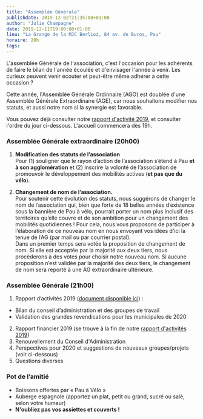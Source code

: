 ```yaml
---
title: "Assemblée Générale"
publishdate: 2019-12-02T21:35:00+01:00
author: "Julie Champagne"
date: 2019-12-11T19:00:00+01:00
lieu: "La Grange de la MJC Berlioz, 84 av. de Buros, Pau"
horaire: 20h
tags:
---
```


L'assemblée Générale de l'association, c'est l'occasion pour les adhérents 
de faire le bilan de l'année écoulée et d'envisager l'année à venir. 
Les curieux peuvent venir écouter et peut-être même adhérer à cette occasion&nbsp;?

<!--more-->

Cette année, l'Assemblée Générale Ordinnaire (AGO) est doublée d'une Assemblée
Générale Extraordinaire (AGE), car nous souhaitons modifier nos statuts, et
aussi notre nom si la synergie est favorable.

Vous pouvez déjà consulter notre [rapport d'activité 2019][rapport], et consulter l'ordre
du jour ci-dessous. L'accueil commencera dès 19h.


### Assemblée Générale extraordinaire (20h00)

1. **Modification des statuts de l’association**   
  Pour (1) souligner que le rayon  d’action de l’association s’étend à Pau **et 
  à son agglomération** et (2)   inscrire la volonté de l’association de 
  promouvoir le développement des   mobilités actives (**et pas que du vélo**).


2. **Changement de nom de l’association.**  
  Pour soutenir cette évolution des statuts, nous suggérons de changer le nom de 
  l’association qui, bien que forte de 18 belles années d’existence sous la 
  bannière de Pau à vélo, pourrait porter un nom plus inclusif des territoires 
  qu’elle couvre et de son ambition pour un changement des mobilités 
  quotidiennes ! Pour cela, nous vous proposons de participer à l’élaboration 
  de ce nouveau nom   en nous envoyant vos idées d’ici la tenue de l’AG (par 
  mail ou par courrier   postal).  
  Dans un premier temps sera votée la proposition de changement de nom. Si elle est 
  acceptée par la majorité aux deux tiers, nous procèderons à des votes pour 
  choisir notre nouveau nom. Si aucune proposition n’est validée par la majorité 
  des deux tiers, le changement de nom sera reporté à une AG extraordinaire 
  ultérieure.

### Assemblée Générale (21h00)

1. Rapport d’activités 2019 ([document disponible ici][rapport]) :
  * Bilan du conseil d’administration et des groupes de travail
  * Validation des grandes revendications pour les municipales de 2020
2. Rapport financier 2019 (se trouve à la fin de notre [rapport d'activités 2019][rapport])
3. Renouvellement du Conseil d'Administration
4. Perspectives pour 2020 et suggestions de nouveaux groupes/projets (voir ci-dessous)
5. Questions diverses

### Pot de l’amitié  

* Boissons offertes par « Pau à Vélo »
* Auberge espagnole (apportez un plat, petit ou grand, sucré ou salé, selon votre humeur)
* **N'oubliez pas vos assiettes et couverts !**


[rapport]: pau-a-velo-rapport-activite-2019.pdf